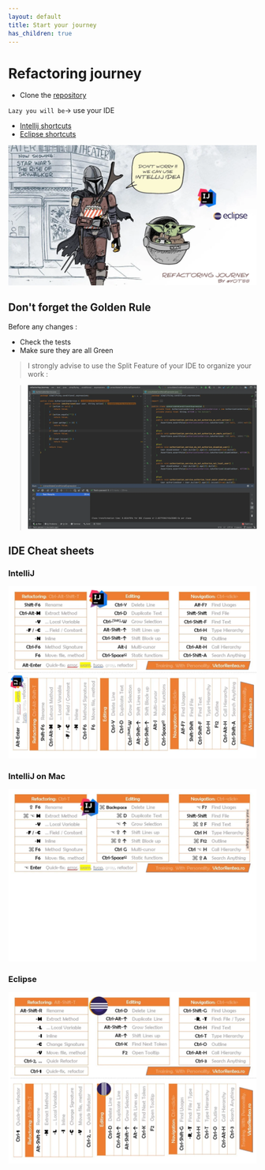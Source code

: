 ```yaml
---
layout: default
title: Start your journey
has_children: true
---
```


# Refactoring journey

* Clone the [repository](https://github.com/ythirion/refactoring-journey)

`Lazy you will be`-> use your IDE
* [Intellij shortcuts](https://resources.jetbrains.com/storage/products/intellij-idea/docs/IntelliJIDEA_ReferenceCard.pdf)
* [Eclipse shortcuts](https://www.eclipse.org/getting_started/content/eclipse-ide-keybindings.pdf)

![refactoring-journey](img/refactoring-journey.webp)

## Don't forget the Golden Rule 
Before any changes :
* Check the tests
* Make sure they are all Green

> I strongly advise to use the Split Feature of your IDE to organize your work :  

>![refactoring-journey](img/split-screen.webp)

## IDE Cheat sheets
### IntelliJ
![shortcuts-intellij](img/shortcuts-intelliJ.webp)

### IntelliJ on Mac
![shortcuts-intellij-mac](img/shortcuts-intelliJ-mac.webp)

### Eclipse
![shortcuts-eclipse](img/shortcuts-eclipse.webp)
